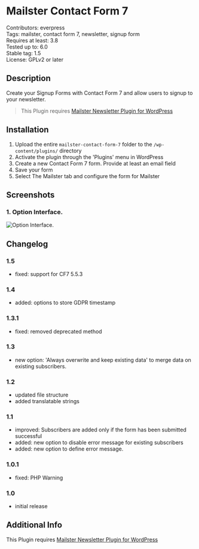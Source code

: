 # Mailster Contact Form 7

Contributors: everpress  
Tags: mailster, contact form 7, newsletter, signup form  
Requires at least: 3.8  
Tested up to: 6.0  
Stable tag: 1.5  
License: GPLv2 or later

## Description

Create your Signup Forms with Contact Form 7 and allow users to signup to your newsletter.

> This Plugin requires [Mailster Newsletter Plugin for WordPress](https://mailster.co/?utm_campaign=wporg&utm_source=Contact+Form+7+for+Mailster+Newsletter&utm_medium=readme)

## Installation

1. Upload the entire `mailster-contact-form-7` folder to the `/wp-content/plugins/` directory
2. Activate the plugin through the 'Plugins' menu in WordPress
3. Create a new Contact Form 7 form. Provide at least an email field
4. Save your form
5. Select The Mailster tab and configure the form for Mailster

## Screenshots

### 1. Option Interface.

![Option Interface.](https://ps.w.org/mailster-contact-form-7/assets/screenshot-1.png)

## Changelog

### 1.5

-   fixed: support for CF7 5.5.3

### 1.4

-   added: options to store GDPR timestamp

### 1.3.1

-   fixed: removed deprecated method

### 1.3

-   new option: 'Always overwrite and keep existing data' to merge data on existing subscribers.

### 1.2

-   updated file structure
-   added translatable strings

### 1.1

-   improved: Subscribers are added only if the form has been submitted successful
-   added: new option to disable error message for existing subscribers
-   added: new option to define error message.

### 1.0.1

-   fixed: PHP Warning

### 1.0

-   initial release

## Additional Info

This Plugin requires [Mailster Newsletter Plugin for WordPress](https://mailster.co/?utm_campaign=wporg&utm_source=Contact+Form+7+for+Mailster+Newsletter&utm_medium=readme)
